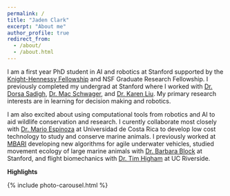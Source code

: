 ```yaml
---
permalink: /
title: "Jaden Clark"
excerpt: "About me"
author_profile: true
redirect_from: 
  - /about/
  - /about.html
---
```


I am a first year PhD student in AI and robotics at Stanford supported by the [Knight-Hennessy Fellowship](https://knight-hennessy.stanford.edu/) and NSF Graduate Research Fellowship. I previously completed my undergrad at Stanford where I worked with [Dr. Dorsa Sadigh](https://dorsa.fyi/), [Dr. Mac Schwager](https://web.stanford.edu/~schwager/), and [Dr. Karen Liu](https://engineering.stanford.edu/people/karen-liu). My primary research interests are in learning for decision making and robotics.

I am also excited about using computational tools from robotics and AI to aid wildlife conservation and research. I curently collaborate most closely with [Dr. Mario Espinoza](https://www.researchgate.net/profile/Mario-Espinoza-3) at Universidad de Costa Rica to develop low cost technology to study and conserve marine animals. I previously worked at [MBARI](https://www.mbari.org/) developing new algorithms for agile underwater vehicles, studied movement ecology of large marine animals with [Dr. Barbara Block](https://www.stanfordblocklab.org/) at Stanford, and flight biomechanics with [Dr. Tim Higham](https://biomechanics.ucr.edu/) at UC Riverside.

**Highlights**

{% include photo-carousel.html %}




